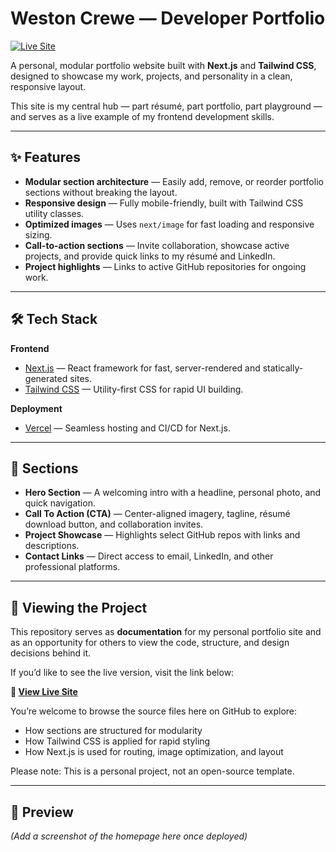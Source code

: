 # Weston Crewe — Developer Portfolio

[![Live Site](https://img.shields.io/badge/Live_Site-Vercel-black?style=for-the-badge&logo=vercel)](https://westoncrewe-portfolio.vercel.app/)

A personal, modular portfolio website built with **Next.js** and **Tailwind CSS**, designed to showcase my work, projects, and personality in a clean, responsive layout.

This site is my central hub — part résumé, part portfolio, part playground — and serves as a live example of my frontend development skills.

---

## ✨ Features

- **Modular section architecture** — Easily add, remove, or reorder portfolio sections without breaking the layout.
- **Responsive design** — Fully mobile-friendly, built with Tailwind CSS utility classes.
- **Optimized images** — Uses `next/image` for fast loading and responsive sizing.
- **Call-to-action sections** — Invite collaboration, showcase active projects, and provide quick links to my résumé and LinkedIn.
- **Project highlights** — Links to active GitHub repositories for ongoing work.

---

## 🛠️ Tech Stack

**Frontend**
- [Next.js](https://nextjs.org/) — React framework for fast, server-rendered and statically-generated sites.
- [Tailwind CSS](https://tailwindcss.com/) — Utility-first CSS for rapid UI building.

**Deployment**
- [Vercel](https://vercel.com/) — Seamless hosting and CI/CD for Next.js.

---

## 📂 Sections

- **Hero Section** — A welcoming intro with a headline, personal photo, and quick navigation.
- **Call To Action (CTA)** — Center-aligned imagery, tagline, résumé download button, and collaboration invites.
- **Project Showcase** — Highlights select GitHub repos with links and descriptions.
- **Contact Links** — Direct access to email, LinkedIn, and other professional platforms.

---

## 📖 Viewing the Project

This repository serves as **documentation** for my personal portfolio site and as an opportunity for others to view the code, structure, and design decisions behind it.  

If you’d like to see the live version, visit the link below:  

**🔗 [View Live Site](https://westoncrewe-portfolio.vercel.app/)**

You’re welcome to browse the source files here on GitHub to explore:
- How sections are structured for modularity
- How Tailwind CSS is applied for rapid styling
- How Next.js is used for routing, image optimization, and layout

Please note: This is a personal project, not an open-source template.

---

## 📸 Preview
*(_Add a screenshot of the homepage here once deployed_)*
